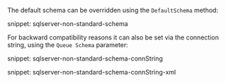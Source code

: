 The default schema can be overridden using the `DefaultSchema` method:

snippet: sqlserver-non-standard-schema

For backward compatibility reasons it can also be set via the connection string, using the `Queue Schema` parameter:

snippet: sqlserver-non-standard-schema-connString

snippet: sqlserver-non-standard-schema-connString-xml

